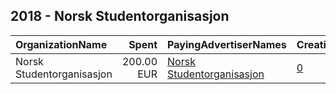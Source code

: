 ## 2018 - Norsk Studentorganisasjon 
|OrganizationName|Spent|PayingAdvertiserNames|CreativeUrls|Impressions|Genders|AgeBrackets|CountryCodes|BillingAddresses|CandidateBallotInformation|
|:---|---:|:---|:---|---:|:---|:---|:---|:---|:---|
|Norsk Studentorganisasjon|200.00 EUR|[Norsk Studentorganisasjon](2018/Norsk_Studentorganisasjon.md)|[0](https://www.snap.com/political-ads/asset/779b8a38b53caf94e1d5c2259e7ce808b02661c95b2059a2dd8ce1c01d2b745a?mediaType=png)|249,707|||norway|NO||
